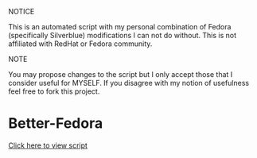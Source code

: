 NOTICE

This is an automated script with my personal combination of Fedora (specifically Silverblue) modifications I can not do without. This is not affiliated with RedHat or Fedora community.

NOTE

You may propose changes to the script but I only accept those that I consider useful for MYSELF. If you disagree with my notion of usefulness feel free to fork this project.

# Better-Fedora

[Click here to view script](Resources/Better-Fedora.sh)